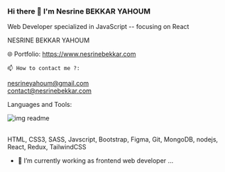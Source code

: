 ### Hi there 👋 I'm Nesrine BEKKAR YAHOUM 
Web Developer specialized in JavaScript -- focusing on React

 NESRINE BEKKAR YAHOUM

🌐 Portfolio: https://www.nesrinebekkar.com

    📫 How to contact me ?:
nesrineyahoum@gmail.com  <br/>
contact@nesrinebekkar.com

Languages and Tools: <br/>


![img readme](https://github.com/NesrineYAH/NesrineYAH/assets/113270141/ad7a06b6-67fd-4c48-9bf7-1581add0cb70)



<br/>
HTML, CSS3, SASS, Javscript, Bootstrap, Figma, Git, MongoDB, nodejs, React, Redux, TailwindCSS 

<br/>

- 🔭 I’m currently working as frontend web developer ...
<!--
**NesrineYAH/NesrineYAH** is a ✨ _special_ ✨ repository because its `README.md` (this file) appears on your GitHub profile.

Here are some ideas to get you started:


- 🌱 I’m currently learning ...
- 👯 I’m looking to collaborate on ...
- 🤔 I’m looking for help with ...
- 💬 Ask me about ...
- 📫 How to reach me: ...
- 😄 Pronouns: ...
- ⚡ Fun fact: ...
-->
